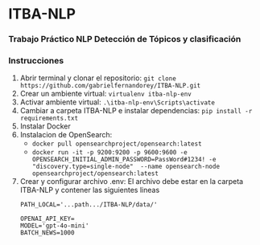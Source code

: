 # ITBA-NLP

### Trabajo Práctico NLP Detección de Tópicos y clasificación

### Instrucciones
  1. Abrir terminal y clonar el repositorio: ```git clone https://github.com/gabrielfernandorey/ITBA-NLP.git```
  2. Crear un ambiente virtual: ```virtualenv itba-nlp-env```
  3. Activar ambiente virtual: ```.\itba-nlp-env\Scripts\activate```
  4. Cambiar a carpeta ITBA-NLP e instalar dependencias: ```pip install -r requirements.txt```
  5. Instalar Docker
  6. Instalacion de OpenSearch:
     -  ```docker pull opensearchproject/opensearch:latest```
     -  ```docker run -it -p 9200:9200 -p 9600:9600 -e OPENSEARCH_INITIAL_ADMIN_PASSWORD=PassWord#1234! -e "discovery.type=single-node"  --name opensearch-node opensearchproject/opensearch:latest```
  7. Crear y configurar archivo .env: El archivo debe estar en la carpeta ITBA-NLP y contener las siguientes lineas
     ```
     PATH_LOCAL='...path.../ITBA-NLP/data/'
     
     OPENAI_API_KEY= 
     MODEL='gpt-4o-mini'
     BATCH_NEWS=1000
     ```

